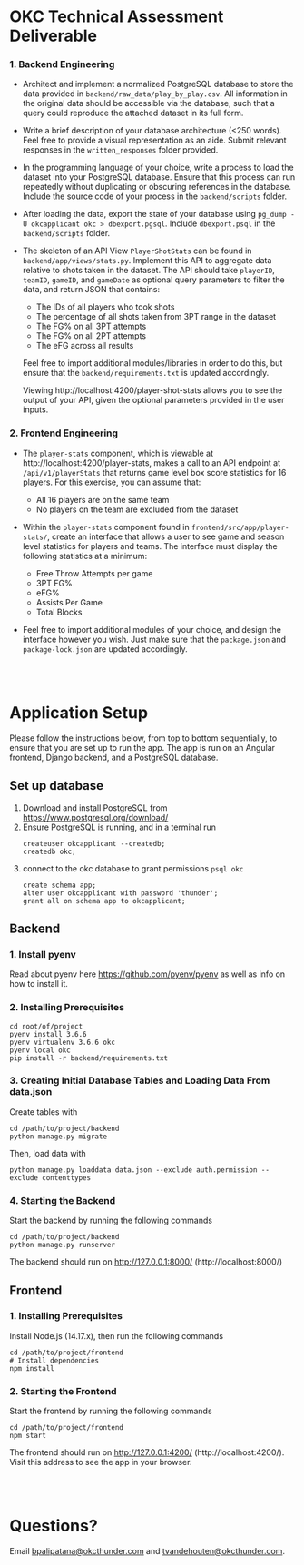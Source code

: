 
# OKC Technical Assessment Deliverable

### 1. Backend Engineering

* Architect and implement a normalized PostgreSQL database to store the data provided in `backend/raw_data/play_by_play.csv`. All information in the original data should be accessible via the database, such that a query could reproduce the attached dataset in its full form.  

* Write a brief description of your database architecture (<250 words). Feel free to provide a visual representation as an aide. Submit relevant responses in the `written_responses` folder provided.

* In the programming language of your choice, write a process to load the dataset into your PostgreSQL database. Ensure that this process can run repeatedly without duplicating or obscuring references in the database. Include the source code of your process in the `backend/scripts` folder. 

* After loading the data, export the state of your database using `pg_dump -U okcapplicant okc > dbexport.pgsql`. Include `dbexport.psql` in the `backend/scripts` folder.

* The skeleton of an API View `PlayerShotStats` can be found in `backend/app/views/stats.py`. Implement this API to aggregate data relative to shots taken in the dataset. The API should take `playerID`, `teamID`, `gameID`, and `gameDate` as optional query parameters to filter the data, and return JSON that contains: 

    * The IDs of all players who took shots 
    * The percentage of all shots taken from 3PT range in the dataset 
    * The FG% on all 3PT attempts 
    * The FG% on all 2PT attempts 
    * The eFG across all results 

    Feel free to import additional modules/libraries in order to do this, but ensure that the `backend/requirements.txt` is updated accordingly.

    Viewing http://localhost:4200/player-shot-stats allows you to see the output of your API, given the optional parameters provided in the user inputs.

### 2. Frontend Engineering

* The `player-stats` component, which is viewable at http://localhost:4200/player-stats, makes a call to an API endpoint at `/api/v1/playerStats` that returns game level box score statistics for 16 players. For this exercise, you can assume that: 

   * All 16 players are on the same team 
   * No players on the team are excluded from the dataset 

* Within the `player-stats` component found in `frontend/src/app/player-stats/`, create an interface that allows a user to see game and season level statistics for players and teams. The interface must display the following statistics at a minimum: 

   * Free Throw Attempts per game 
   * 3PT FG% 
   * eFG%
   * Assists Per Game 
   * Total Blocks 

* Feel free to import additional modules of your choice, and design the interface however you wish. Just make sure that the `package.json` and `package-lock.json` are updated accordingly.

<br></br>


# Application Setup
Please follow the instructions below, from top to bottom sequentially, to ensure that you are set up to run the app. The app is run on an Angular frontend, Django backend, and a PostgreSQL database.

## Set up database
1. Download and install PostgreSQL from https://www.postgresql.org/download/
2. Ensure PostgreSQL is running, and in a terminal run
    ```
    createuser okcapplicant --createdb;
    createdb okc;
    ```
3. connect to the okc database to grant permissions `psql okc`
    ```
    create schema app;
    alter user okcapplicant with password 'thunder';
    grant all on schema app to okcapplicant;
    ```


## Backend
### 1. Install pyenv

Read about pyenv here https://github.com/pyenv/pyenv as well as info on how to install it.

### 2. Installing Prerequisites
```
cd root/of/project
pyenv install 3.6.6
pyenv virtualenv 3.6.6 okc
pyenv local okc
pip install -r backend/requirements.txt
```

### 3. Creating Initial Database Tables and Loading Data From data.json

Create tables with
```
cd /path/to/project/backend
python manage.py migrate
```

Then, load data with
```
python manage.py loaddata data.json --exclude auth.permission --exclude contenttypes
```

### 4. Starting the Backend
Start the backend by running the following commands
```
cd /path/to/project/backend
python manage.py runserver
```
The backend should run on http://127.0.0.1:8000/ (http://localhost:8000/)


## Frontend

### 1. Installing Prerequisites
Install Node.js (14.17.x), then run the following commands
```
cd /path/to/project/frontend
# Install dependencies
npm install
```

### 2. Starting the Frontend
Start the frontend by running the following commands
```
cd /path/to/project/frontend
npm start
```
The frontend should run on http://127.0.0.1:4200/ (http://localhost:4200/). Visit this address to see the app in your browser.


<br></br>
# Questions?

Email bpalipatana@okcthunder.com and tvandehouten@okcthunder.com.